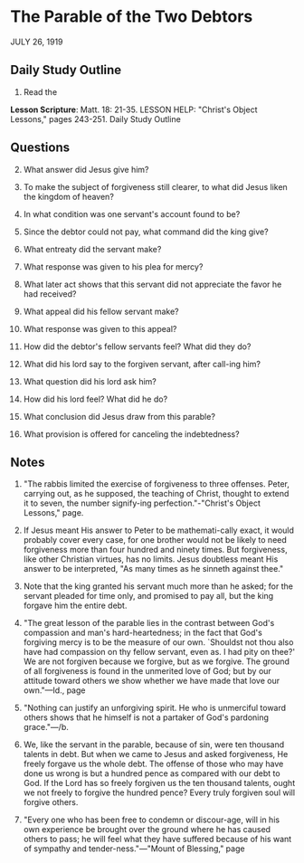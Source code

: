 # The Parable of the Two Debtors
JULY 26, 1919

## Daily Study Outline

1. Read the

**Lesson Scripture**: Matt. 18: 21-35. LESSON HELP: "Christ's Object Lessons," pages 243-251. Daily Study Outline

## Questions

2. What answer did Jesus give him? 

3. To make the subject of forgiveness still clearer, to what did Jesus liken the kingdom of heaven? 

4. In what condition was one servant's account found to be? 

5. Since the debtor could not pay, what command did the king give? 

6. What entreaty did the servant make? 

7. What response was given to his plea for mercy? 

8. What later act shows that this servant did not appreciate the favor he had received? 

9. What appeal did his fellow servant make? 

10. What response was given to this appeal? 

11. How did the debtor's fellow servants feel? What did they do? 

12. What did his lord say to the forgiven servant, after call-ing him? 

13. What question did his lord ask him? 

14. How did his lord feel? What did he do? 

15. What conclusion did Jesus draw from this parable? 

17. What provision is offered for canceling the indebtedness? 

## Notes

1. "The rabbis limited the exercise of forgiveness to three offenses. Peter, carrying out, as he supposed, the teaching of Christ, thought to extend it to seven, the number signify-ing perfection."-"Christ's Object Lessons," page.

2. If Jesus meant His answer to Peter to be mathemati-cally exact, it would probably cover every case, for one brother would not be likely to need forgiveness more than four hundred and ninety times. But forgiveness, like other Christian virtues, has no limits. Jesus doubtless meant His answer to be interpreted, "As many times as he sinneth against thee."

3. Note that the king granted his servant much more than he asked; for the servant pleaded for time only, and promised to pay all, but the king forgave him the entire debt.

5. "The great lesson of the parable lies in the contrast between God's compassion and man's hard-heartedness; in the fact that God's forgiving mercy is to be the measure of our own. `Shouldst not thou also have had compassion on thy fellow servant, even as. I had pity on thee?' We are not forgiven because we forgive, but as we forgive. The ground of all forgiveness is found in the unmerited love of God; but by our attitude toward others we show whether we have made that love our own."—Id., page

6. "Nothing can justify an unforgiving spirit. He who is unmerciful toward others shows that he himself is not a partaker of God's pardoning grace."—/b.

7. We, like the servant in the parable, because of sin, were ten thousand talents in debt. But when we came to Jesus and asked forgiveness, He freely forgave us the whole debt. The offense of those who may have done us wrong is but a hundred pence as compared with our debt to God. If the Lord has so freely forgiven us the ten thousand talents, ought we not freely to forgive the hundred pence? Every truly forgiven soul will forgive others.

8. "Every one who has been free to condemn or discour-age, will in his own experience be brought over the ground where he has caused others to pass; he will feel what they have suffered because of his want of sympathy and tender-ness."—"Mount of Blessing," page
